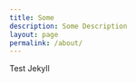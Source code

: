 ```yaml
---
title: Some
description: Some Description
layout: page
permalink: /about/
---
```

<div class="text-red-500">
	Test Jekyll
</div>